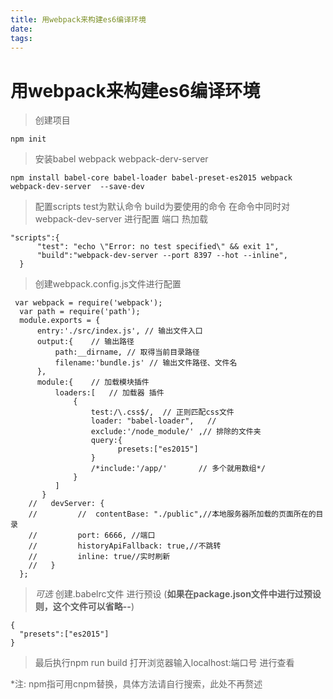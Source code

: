 ```yaml
---
title: 用webpack来构建es6编译环境
date:
tags:
---
```

# 用webpack来构建es6编译环境
>创建项目
```
npm init  
```

>安装babel webpack 
webpack-derv-server
```
npm install babel-core babel-loader babel-preset-es2015 webpack webpack-dev-server  --save-dev 
```

>配置scripts  test为默认命令 build为要使用的命令 在命令中同时对webpack-dev-server 进行配置 端口 热加载 
```
"scripts":{
      "test": "echo \"Error: no test specified\" && exit 1",    
      "build":"webpack-dev-server --port 8397 --hot --inline",  
  }
```
>创建webpack.config.js文件进行配置
```
 var webpack = require('webpack');
  var path = require('path');
  module.exports = {
      entry:'./src/index.js', // 输出文件入口
      output:{    // 输出路径
          path:__dirname, // 取得当前目录路径
          filename:'bundle.js' // 输出文件路径、文件名
      },
      module:{    // 加载模块插件
          loaders:[   // 加载器 插件
              {
                  test:/\.css$/,  // 正则匹配css文件
                  loader: "babel-loader",   //
                  exclude:'/node_module/' ,// 排除的文件夹
                  query:{
                        presets:["es2015"]
                  }
                  /*include:'/app/'       // 多个就用数组*/
              }
          ]
       }
    //   devServer: {
    //         //  contentBase: "./public",//本地服务器所加载的页面所在的目录
    //         port: 6666, //端口
    //         historyApiFallback: true,//不跳转
    //         inline: true//实时刷新
    //   }
  };
```
>*可选* 创建.babelrc文件 进行预设 (**如果在package.json文件中进行过预设则，这个文件可以省略--**)
```
{
  "presets":["es2015"]
}
```
>最后执行npm run build 打开浏览器输入localhost:端口号 进行查看


<font style="color:#666">*注: npm指可用cnpm替换，具体方法请自行搜索，此处不再赘述 </font>
